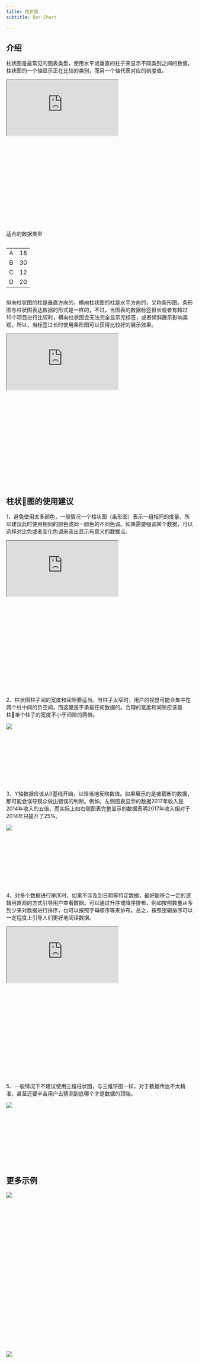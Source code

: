 ```yaml
---
title: 柱状图
subtitle: Bar Chart

---
```


## 介绍

柱状图是最常见的图表类型，使用水平或垂直的柱子来显示不同类别之间的数值。柱状图的一个轴显示正在比较的类别，而另一个轴代表对应的刻度值。

<div class="article-look-outside">
	<div class="article-look-inside" style="padding-bottom:50%">
	    <iframe class="article-look-content"
	    src="http://gallery.echartsjs.com/view-lite.html?cid=xS18jqmX4f">
	    </iframe>
	</div>
</div>

<div  class="datatype" style="overflow:hidden" width="180px">
<p style="font-size:14px;font-weight:500;margin: 0 0 13px 0;">适合的数据类型</p>
<table class="lefttable" style="float:left; margin-right:15px">
	<tr>
		<td>A</td>
		<td>18</td>
	</tr>
	<tr>
		<td>B</td>
		<td>30</td>
	</tr>
	<tr>
		<td>C</td>
		<td>12</td>
	</tr>
	<tr>
		<td>D</td>
		<td>20</td>
	</tr>
</table>
</div>

<!-- <div class="morechart" style="margin-top: 150px">
	<p style="font-size:14px;font-weight:500;margin: 0 0 8px 0">类似图表</p>
	<a href="" style="display:block;margin: 5px 0;font-size:12px">双向柱状图</a>
	<a href="" style="display:block;margin: 5px 0;font-size:12px">分组柱状图</a>
	<a href="" style="display:block;margin: 5px 0;font-size:12px">堆叠柱状图</a>
</div>
 -->
纵向柱状图的柱是垂直方向的，横向柱状图的柱是水平方向的，又称条形图。条形图与柱状图表达数据的形式是一样的，不过，当图表的数据标签很长或者有超过10个项目进行比较时，横向柱状图会无法完全显示完标签，或者倾斜展示影响美观，所以，当标签过长时使用条形图可以获得比较好的展示效果。

<div class="article-look-outside">
	<div class="article-look-inside" style="padding-bottom:50%">
	    <iframe class="article-look-content"
	    src="http://gallery.echartsjs.com/view-lite.html?cid=xByXtUE7Vz">
	    </iframe>
	</div>
</div>

## 柱状图的使用建议

1、避免使用太多颜色，一般情况一个柱状图（条形图）表示一组相同的度量，所以建议此时使用相同的颜色或同一颜色的不同色调。如果需要强调某个数据，可以选择对比色或者变化色调来突出显示有意义的数据点。

<div class="article-look-outside">
	<div class="article-look-inside" style="padding-bottom:50%">
	    <iframe class="article-look-content"
	    src="http://gallery.echartsjs.com/view-lite.html?cid=xByYRlN7Ef">
	    </iframe>
	</div>
</div>

2、柱状图柱子间的宽度和间隙要适当。当柱子太窄时，用户的视觉可能会集中在两个柱中间的负空间，而这里是不承载任何数据的。合理的宽度和间隙应该是柱单个柱子的宽度不小于间隙的两倍。

<div class="article-look-outside">
	<div class="article-look-inside" style="padding-bottom:29.634146%">
	    <img class="article-look-content" src="./bar01.jpg">
	</div>
</div>

3、Y轴数据应该从0基线开始，以恰当地反映数值。如果展示的是被截断的数据，那可能会误导观众做出错误的判断。例如，左侧图表显示的数据2017年收入是2014年收入的五倍，而实际上如右侧图表完整显示的数据表明2017年收入相对于2014年只提升了25%。

<div class="article-look-outside">
	<div class="article-look-inside" style="padding-bottom:29.634146%">
	    <img class="article-look-content" src="./bar03.jpg">
	</div>
</div>

4、对多个数据进行排序时，如果不涉及到日期等特定数据，最好能符合一定的逻辑用直观的方式引导用户查看数据。可以通过升序或降序排布，例如按照数量从多到少来对数据进行排序，也可以按照字母顺序等来排布。总之，按照逻辑排序可以一定程度上引导人们更好地阅读数据。

<div class="article-look-outside">
	<div class="article-look-inside" style="padding-bottom:50%">
	    <iframe class="article-look-content"
	    src="http://gallery.echartsjs.com/view-lite.html?cid=xHJhWhGm4M">
	    </iframe>
	</div>
</div>

5、一般情况下不建议使用三维柱状图，与三维饼图一样，对于数据传达不太精准，甚至还要辛苦用户去猜测到底哪个才是数据的顶端。

<div class="article-look-outside">
	<div class="article-look-inside" style="padding-bottom:29.634146%">
	    <img class="article-look-content" src="./bar04.jpg">
	</div>
</div>


## 更多示例

<div class="more-charts-example">
	<div class="charts-example-one">
		<a href="http://gallery.echartsjs.com/view-lite.html?cid=bar-waterfall">
			<div class="example-look-outside">
				<div class="article-look-inside" style="padding-bottom:81.90%">
				    <img class="article-look-content" src="./1bar.png">
				</div>
			</div>
		</a>
	</div>
	<div class="charts-example-one">
		<a href="http://gallery.echartsjs.com/view-lite.html?cid=xSJMmdH9EM">
			<div class="example-look-outside">
				<div class="article-look-inside" style="padding-bottom:81.90%">
				    <img class="article-look-content" src="./2bar.png">
				</div>
			</div>
		</a>
	</div>
	<div class="charts-example-one">
		<a href="http://gallery.echartsjs.com/view-lite.html?cid=xHyg33VCl">
			<div class="example-look-outside">
				<div class="article-look-inside" style="padding-bottom:81.90%">
				    <img class="article-look-content" src="./3bar.png">
				</div>
			</div>
		</a>
	</div>
	<div class="charts-example-one">
		<a href="http://gallery.echartsjs.com/view-lite.html?cid=xByHHV40b">
			<div class="example-look-outside">
				<div class="article-look-inside" style="padding-bottom:81.90%">
				    <img class="article-look-content" src="./4bar.png">
				</div>
			</div>
		</a>
	</div>


